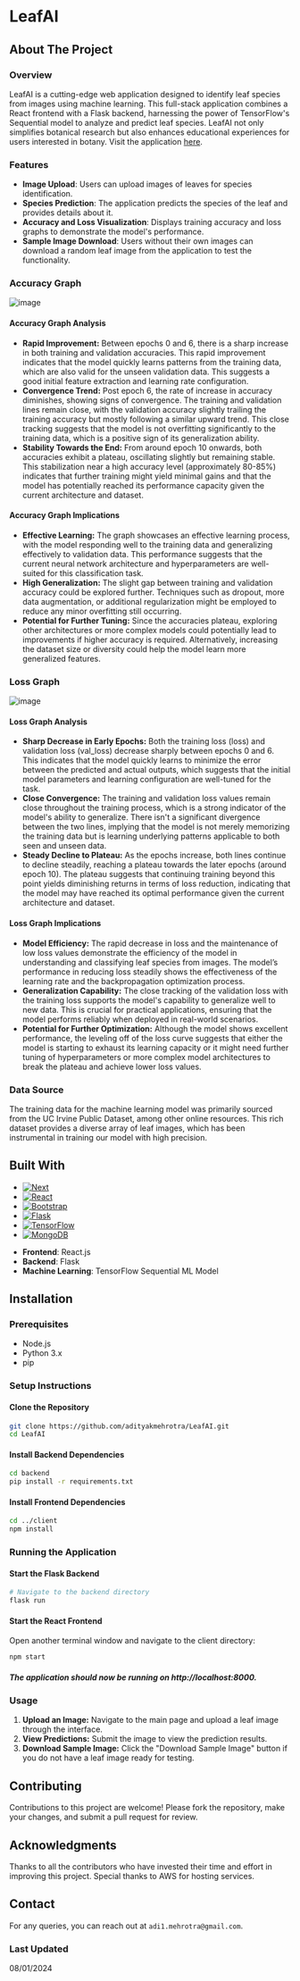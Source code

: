 # LeafAI

## About The Project

### Overview
LeafAI is a cutting-edge web application designed to identify leaf species from images using machine learning. This full-stack application combines a React frontend with a Flask backend, harnessing the power of TensorFlow's Sequential model to analyze and predict leaf species. LeafAI not only simplifies botanical research but also enhances educational experiences for users interested in botany. Visit the application [here](https://leafai.adityakmehrotra.com).

### Features
- **Image Upload**: Users can upload images of leaves for species identification.
- **Species Prediction**: The application predicts the species of the leaf and provides details about it.
- **Accuracy and Loss Visualization**: Displays training accuracy and loss graphs to demonstrate the model's performance.
- **Sample Image Download**: Users without their own images can download a random leaf image from the application to test the functionality.

### Accuracy Graph

![image](https://github.com/user-attachments/assets/1fab547a-2b4c-45d2-8c20-1618ebfa9373)

#### Accuracy Graph Analysis
- **Rapid Improvement:** Between epochs 0 and 6, there is a sharp increase in both training and validation accuracies. This rapid improvement indicates that the model quickly learns patterns from the training data, which are also valid for the unseen validation data. This suggests a good initial feature extraction and learning rate configuration.
- **Convergence Trend:** Post epoch 6, the rate of increase in accuracy diminishes, showing signs of convergence. The training and validation lines remain close, with the validation accuracy slightly trailing the training accuracy but mostly following a similar upward trend. This close tracking suggests that the model is not overfitting significantly to the training data, which is a positive sign of its generalization ability.
- **Stability Towards the End:** From around epoch 10 onwards, both accuracies exhibit a plateau, oscillating slightly but remaining stable. This stabilization near a high accuracy level (approximately 80-85%) indicates that further training might yield minimal gains and that the model has potentially reached its performance capacity given the current architecture and dataset.

#### Accuracy Graph Implications
- **Effective Learning:** The graph showcases an effective learning process, with the model responding well to the training data and generalizing effectively to validation data. This performance suggests that the current neural network architecture and hyperparameters are well-suited for this classification task.
- **High Generalization:** The slight gap between training and validation accuracy could be explored further. Techniques such as dropout, more data augmentation, or additional regularization might be employed to reduce any minor overfitting still occurring.
- **Potential for Further Tuning:** Since the accuracies plateau, exploring other architectures or more complex models could potentially lead to improvements if higher accuracy is required. Alternatively, increasing the dataset size or diversity could help the model learn more generalized features.

### Loss Graph

![image](https://github.com/user-attachments/assets/b36ed1ab-5e96-4eb0-a5e0-210e80e83a26)

#### Loss Graph Analysis
- **Sharp Decrease in Early Epochs:** Both the training loss (loss) and validation loss (val_loss) decrease sharply between epochs 0 and 6. This indicates that the model quickly learns to minimize the error between the predicted and actual outputs, which suggests that the initial model parameters and learning configuration are well-tuned for the task.
- **Close Convergence:** The training and validation loss values remain close throughout the training process, which is a strong indicator of the model's ability to generalize. There isn't a significant divergence between the two lines, implying that the model is not merely memorizing the training data but is learning underlying patterns applicable to both seen and unseen data.
- **Steady Decline to Plateau:** As the epochs increase, both lines continue to decline steadily, reaching a plateau towards the later epochs (around epoch 10). The plateau suggests that continuing training beyond this point yields diminishing returns in terms of loss reduction, indicating that the model may have reached its optimal performance given the current architecture and dataset.

#### Loss Graph Implications
- **Model Efficiency:** The rapid decrease in loss and the maintenance of low loss values demonstrate the efficiency of the model in understanding and classifying leaf species from images. The model’s performance in reducing loss steadily shows the effectiveness of the learning rate and the backpropagation optimization process.
- **Generalization Capability:** The close tracking of the validation loss with the training loss supports the model's capability to generalize well to new data. This is crucial for practical applications, ensuring that the model performs reliably when deployed in real-world scenarios.
- **Potential for Further Optimization:** Although the model shows excellent performance, the leveling off of the loss curve suggests that either the model is starting to exhaust its learning capacity or it might need further tuning of hyperparameters or more complex model architectures to break the plateau and achieve lower loss values.

### Data Source
The training data for the machine learning model was primarily sourced from the UC Irvine Public Dataset, among other online resources. This rich dataset provides a diverse array of leaf images, which has been instrumental in training our model with high precision.

## Built With
* [![Next][Next.js]][Next-url]
* [![React][React.js]][React-url]
* [![Bootstrap][Bootstrap.com]][Bootstrap-url]
* [![Flask][Flask.palletsprojects.com]][Flask-url]
* [![TensorFlow][TensorFlow.org]][TensorFlow-url]
* [![MongoDB][MongoDB.com]][MongoDB-url]

[Next.js]: https://img.shields.io/badge/Next.js-black?style=for-the-badge&logo=next.js&logoColor=white
[Next-url]: https://nextjs.org/
[React.js]: https://img.shields.io/badge/React-blue?style=for-the-badge&logo=react&logoColor=white
[React-url]: https://reactjs.org/
[Bootstrap.com]: https://img.shields.io/badge/Bootstrap-purple?style=for-the-badge&logo=bootstrap&logoColor=white
[Bootstrap-url]: https://getbootstrap.com/
[Flask.palletsprojects.com]: https://img.shields.io/badge/Flask-black?style=for-the-badge&logo=flask&logoColor=white
[Flask-url]: https://flask.palletsprojects.com/
[TensorFlow.org]: https://img.shields.io/badge/TensorFlow-orange?style=for-the-badge&logo=tensorflow&logoColor=white
[TensorFlow-url]: https://www.tensorflow.org/
[MongoDB.com]: https://img.shields.io/badge/MongoDB-green?style=for-the-badge&logo=mongodb&logoColor=white
[MongoDB-url]: https://www.mongodb.com/

- **Frontend**: React.js
- **Backend**: Flask
- **Machine Learning**: TensorFlow Sequential ML Model

## Installation

### Prerequisites
- Node.js
- Python 3.x
- pip

### Setup Instructions

#### Clone the Repository

```bash
git clone https://github.com/adityakmehrotra/LeafAI.git
cd LeafAI
```

#### Install Backend Dependencies
```bash
cd backend
pip install -r requirements.txt
```

#### Install Frontend Dependencies
```bash
cd ../client
npm install
```

### Running the Application

#### Start the Flask Backend

```bash
# Navigate to the backend directory
flask run
```

#### Start the React Frontend

Open another terminal window and navigate to the client directory:
```bash
npm start
```

##### The application should now be running on http://localhost:8000.

### Usage
1. **Upload an Image:** Navigate to the main page and upload a leaf image through the interface.
2. **View Predictions:** Submit the image to view the prediction results.
3. **Download Sample Image:** Click the "Download Sample Image" button if you do not have a leaf image ready for testing.

## Contributing
Contributions to this project are welcome! Please fork the repository, make your changes, and submit a pull request for review.

## Acknowledgments
Thanks to all the contributors who have invested their time and effort in improving this project.
Special thanks to AWS for hosting services.

## Contact
For any queries, you can reach out at `adi1.mehrotra@gmail.com`.

### Last Updated
08/01/2024
